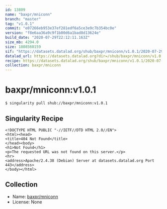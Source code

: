 ```yaml
---
id: 13809
name: "baxpr/mniconn"
branch: "master"
tag: "v1.0.1"
commit: "e07266eb953e37ef281edf6a5ce3e9c7b354bc0e"
version: "f8e6aa36a9c9f1b80d6a1bad8d13624e"
build_date: "2020-07-29T22:12:11.163Z"
size_mb: 4294.0
size: 1808560159
sif: "https://datasets.datalad.org/shub/baxpr/mniconn/v1.0.1/2020-07-29-e07266eb-f8e6aa36/f8e6aa36a9c9f1b80d6a1bad8d13624e.sif"
datalad_url: https://datasets.datalad.org?dir=/shub/baxpr/mniconn/v1.0.1/2020-07-29-e07266eb-f8e6aa36/
recipe: https://datasets.datalad.org/shub/baxpr/mniconn/v1.0.1/2020-07-29-e07266eb-f8e6aa36/Singularity
collection: baxpr/mniconn
---
```


# baxpr/mniconn:v1.0.1

```bash
$ singularity pull shub://baxpr/mniconn:v1.0.1
```

## Singularity Recipe

```singularity
<!DOCTYPE HTML PUBLIC "-//IETF//DTD HTML 2.0//EN">
<html><head>
<title>404 Not Found</title>
</head><body>
<h1>Not Found</h1>
<p>The requested URL was not found on this server.</p>
<hr>
<address>Apache/2.4.38 (Debian) Server at datasets.datalad.org Port 443</address>
</body></html>
```

## Collection

 - Name: [baxpr/mniconn](https://github.com/baxpr/mniconn)
 - License: None


